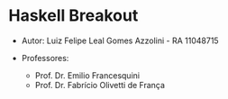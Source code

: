 # Haskell Breakout

- Autor: Luiz Felipe Leal Gomes Azzolini - RA 11048715

- Professores:
	* Prof. Dr. Emilio Francesquini
	* Prof. Dr. Fabrício Olivetti de França
